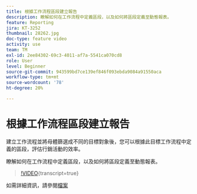 ```yaml
---
title: 根據工作流程區段建立報告
description: 瞭解如何在工作流程中定義區段，以及如何將區段定義至動態報表。
feature: Reporting
jira: KT-3252
thumbnail: 28262.jpg
doc-type: feature video
activity: use
team: TM
exl-id: 2ee84302-69c3-4011-af7a-5541ca070cd8
role: User
level: Beginner
source-git-commit: 943599bd7ce139ef846f093ebda9084a91550aca
workflow-type: tm+mt
source-wordcount: '78'
ht-degree: 20%

---
```


# 根據工作流程區段建立報告

建立工作流程並將母體篩選成不同的目標對象後，您可以根據此目標工作流程中定義的區段，評估行銷活動的效率。

瞭解如何在工作流程中定義區段，以及如何將區段定義至動態報表。

>[!VIDEO](https://video.tv.adobe.com/v/28262?learn=on){transcript=true}

如需詳細資訊，請參閱[檔案](https://experienceleague.adobe.com/docs/campaign-standard/using/reporting/customizing-reports/creating-a-report-workflow-segment.html?lang=en)
